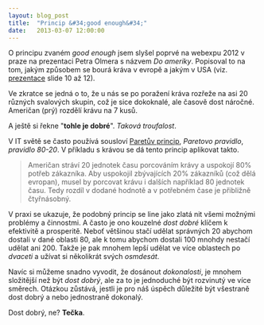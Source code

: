 ```yaml
---
layout: blog_post
title:  "Princip &#34;good enough&#34;"
date:   2013-03-07 12:00:00
---
```

O principu zvaném *good enough* jsem slyšel poprvé na webexpu 2012 v praze na prezentaci Petra Olmera s názvem *Do ameriky*. Popisoval to na tom, jakým způsobem se bourá kráva v evropě a jakým v USA (viz. <a href="http://petr.olmer.cz/webexpo2012/" title="Petr Olmer - Do ameriky">prezentace</a> slide 10 až 12).

Ve zkratce se jedná o to, že u nás se po poražení kráva rozřeže na asi 20 různých svalových skupin, což je sice dokoknalé, ale časově dost náročné. Američan (prý) rozdělí krávu na 7 kusů.

A ještě si řekne "**tohle je dobré**". *Taková troufalost*.

V IT světě se často používá sousloví <a href="http://cs.wikipedia.org/wiki/Paret%C5%AFv_princip" title="Paretův princip">Paretův princip</a>, *Paretovo pravidlo*, *pravidlo 80-20*. V příkladu s krávou se dá tento princip aplikovat takto.

>Američan stráví 20 jednotek času porcováním krávy a uspokojí 80% potřeb zákazníka. Aby uspokojil zbývajících 20% zákazníků (což dělá evropan), musel by porcovat krávu i dalších například 80 jednotek času. Tedy rozdíl v dodané hodnotě a v potřebném čase je přibližně čtyřnásobný.

V praxi se ukazuje, že podobný princip se line jako zlatá nit všemi možnými problémy a činnostmi. A často je ono kouzelné *dost dobré* klíčem k efektivitě a prosperitě. Neboť většinou stačí udělat správných 20 abychom dostali v dané oblasti 80, ale k tomu abychom dostali 100 mnohdy nestačí udělat ani 200. Takže je pak mnohem lepší udělat ve více oblastech po *dvaceti* a užívat si několikrát svých *osmdesát*.

Navíc si můžeme snadno vyvodit, že dosánout *dokonalosti*, je mnohem složitější než být *dost dobrý*, ale za to je jednoduché být rozvinutý ve více směrech. Otázkou zůstává, jestli je pro náš úspěch důležité být všestraně dost dobrý a nebo jednostraně dokonalý.

Dost dobrý, ne? **Tečka**.